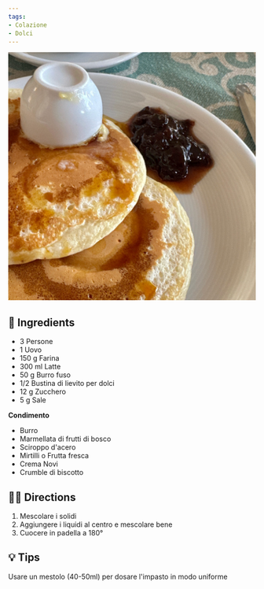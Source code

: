 ```yaml
---
tags: 
- Colazione
- Dolci
---
```


![](../images/pancakes.jpeg)

## 🧾 Ingredients

- 3 Persone
- 1 Uovo
- 150 g Farina
- 300 ml Latte
- 50 g Burro fuso
- 1/2 Bustina di lievito per dolci
- 12 g Zucchero
- 5 g Sale

**Condimento**
- Burro
- Marmellata di frutti di bosco
- Sciroppo d'acero
- Mirtilli o Frutta fresca
- Crema Novi
- Crumble di biscotto

## 👩‍🍳 Directions

1. Mescolare i solidi
2. Aggiungere i liquidi al centro e mescolare bene
3. Cuocere in padella a 180°

## 💡 Tips

Usare un mestolo (40-50ml) per dosare l'impasto in modo uniforme


